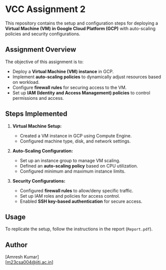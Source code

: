 # VCC Assignment 2

This repository contains the setup and configuration steps for deploying a **Virtual Machine (VM) in Google Cloud Platform (GCP)** with auto-scaling policies and security configurations.

## Assignment Overview

The objective of this assignment is to:
- Deploy a **Virtual Machine (VM) instance** in GCP.
- Implement **auto-scaling policies** to dynamically adjust resources based on workload.
- Configure **firewall rules** for securing access to the VM.
- Set up **IAM (Identity and Access Management) policies** to control permissions and access.

## Steps Implemented

1. **Virtual Machine Setup:**
   - Created a VM instance in GCP using Compute Engine.
   - Configured machine type, disk, and network settings.

2. **Auto-Scaling Configuration:**
   - Set up an instance group to manage VM scaling.
   - Defined an **auto-scaling policy** based on CPU utilization.
   - Configured minimum and maximum instance limits.

3. **Security Configurations:**
   - Configured **firewall rules** to allow/deny specific traffic.
   - Set up IAM roles and policies for access control.
   - Enabled **SSH key-based authentication** for secure access.

## Usage

To replicate the setup, follow the instructions in the report (`Report.pdf`).

## Author
[Amresh Kumar]  
[m23csa004@iitj.ac.in]
